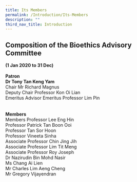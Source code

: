 ```yaml
---
title: Its Members
permalink: /Introduction/Its-Members
description: ""
third_nav_title: Introduction
---
```

## Composition of the Bioethics Advisory Committee <br>
**(1 Jan 2020 to 31 Dec)**<Br>
<br>
****Patron****<br>
**Dr Tony Tan Keng Yam** <br>
Chair Mr Richard Magnus<br>
Deputy Chair Professor Kon Oi Lian<br>
Emeritus Advisor Emeritus Professor Lim Pin<br>
<br>
<br>
**Members**<Br>
Members Professor Lee Eng Hin<Br>
Professor Patrick Tan Boon Ooi<Br>
Professor Tan Sor Hoon<Br>
Professor Vineeta Sinha<Br>
Associate Professor Chin Jing Jih<Br>
Associate Professor Lim Tit Meng<Br>
Associate Professor Roy Joseph<br>
Dr Nazirudin Bin Mohd Nasir<br>
Ms Chang Ai Lien<br>
Mr Charles Lim Aeng Cheng<br>
Mr Gregory Vijayendran <br>